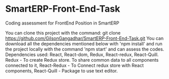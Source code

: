 # SmartERP-Front-End-Task
Coding assessment for FrontEnd Position in SmartERP

You can clone this project with the command: git clone https://github.com/GilsonGangadhar/SmartERP-Front-End-Task.git
You can download all the dependencies mentioned below with 'npm install' and run the project locally with the command 'npm start' and can assess the codes. 
Dependencies used: React, React-dom, Redux, React-redux, React-Quill.
 Redux - To create Redux store. To share common data to all components connected to it,
 React-Redux - To Connect redux store with React components,
 React-Quill - Package to use text editor. 



